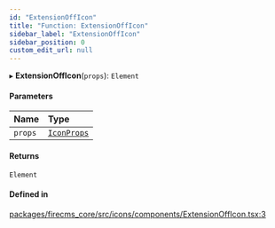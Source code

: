 ```yaml
---
id: "ExtensionOffIcon"
title: "Function: ExtensionOffIcon"
sidebar_label: "ExtensionOffIcon"
sidebar_position: 0
custom_edit_url: null
---
```


▸ **ExtensionOffIcon**(`props`): `Element`

#### Parameters

| Name | Type |
| :------ | :------ |
| `props` | [`IconProps`](../types/IconProps.md) |

#### Returns

`Element`

#### Defined in

[packages/firecms_core/src/icons/components/ExtensionOffIcon.tsx:3](https://github.com/FireCMSco/firecms/blob/d45f3739/packages/firecms_core/src/icons/components/ExtensionOffIcon.tsx#L3)
